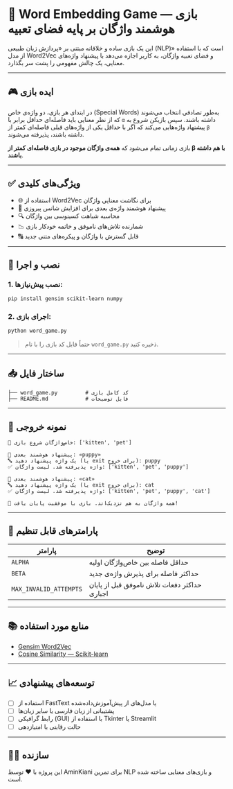
# 🧠 Word Embedding Game — بازی هوشمند واژگان بر پایه فضای تعبیه

این یک بازی ساده و خلاقانه مبتنی بر «پردازش زبان طبیعی (NLP)» است که با استفاده از مدل Word2Vec و فضای تعبیه واژگان، به کاربر اجازه می‌دهد با پیشنهاد واژه‌های معنایی، یک چالش مفهومی را پشت سر بگذارد.

---

## 🎮 ایده بازی

در ابتدای هر بازی، دو واژه‌ی خاص (Special Words) به‌طور تصادفی انتخاب می‌شوند که از نظر معنایی باید فاصله‌ای حداقل برابر با `α` داشته باشند. سپس بازیکن شروع به پیشنهاد واژه‌هایی می‌کند که اگر با حداقل یکی از واژه‌های قبلی فاصله‌ای کمتر از `β` داشته باشند، پذیرفته می‌شوند.

بازی زمانی تمام می‌شود که **همه‌ی واژگان موجود در بازی فاصله‌ای کمتر از β با هم داشته باشند**.

---

## ✅ ویژگی‌های کلیدی

- 🌐 استفاده از Word2Vec برای نگاشت معنایی واژگان
- 🤖 پیشنهاد هوشمند واژه‌ی بعدی برای افزایش شانس پیروزی
- 🔍 محاسبه شباهت کسینوسی بین واژگان
- 📉 شمارنده تلاش‌های ناموفق و خاتمه خودکار بازی
- 🔠 قابل گسترش با واژگان و پیکره‌های متنی جدید

---

## 🚀 نصب و اجرا

### 1. نصب پیش‌نیازها:

```bash
pip install gensim scikit-learn numpy
```

### 2. اجرای بازی:

```bash
python word_game.py
```

> حتماً فایل کد بازی را با نام `word_game.py` ذخیره کنید.

---

## 📥 ساختار فایل

```
├── word_game.py         # کد کامل بازی
├── README.md            # فایل توضیحات
```

---

## 🧪 نمونه خروجی

```
🎯 خاص‌واژگان شروع بازی: ['kitten', 'pet']

🤖 پیشنهاد هوشمند بعدی: «puppy»
🔤 یک واژه پیشنهاد دهید (یا exit برای خروج): puppy
✅ واژه پذیرفته شد. لیست واژگان: ['kitten', 'pet', 'puppy']

🤖 پیشنهاد هوشمند بعدی: «cat»
🔤 یک واژه پیشنهاد دهید (یا exit برای خروج): cat
✅ واژه پذیرفته شد. لیست واژگان: ['kitten', 'pet', 'puppy', 'cat']

🎉 همه واژگان به هم نزدیک‌اند. بازی با موفقیت پایان یافت!
```

---

## 📌 پارامترهای قابل تنظیم

| پارامتر | توضیح |
|---------|-------|
| `ALPHA` | حداقل فاصله بین خاص‌واژگان اولیه |
| `BETA`  | حداکثر فاصله برای پذیرش واژه‌ی جدید |
| `MAX_INVALID_ATTEMPTS` | حداکثر دفعات تلاش ناموفق قبل از پایان اجباری |

---

## 📚 منابع مورد استفاده

- [Gensim Word2Vec](https://radimrehurek.com/gensim/)
- [Cosine Similarity — Scikit-learn](https://scikit-learn.org/stable/modules/generated/sklearn.metrics.pairwise.cosine_similarity.html)

---

## 📈 توسعه‌های پیشنهادی

- [ ] استفاده از FastText یا مدل‌های از پیش‌آموزش‌داده‌شده
- [ ] پشتیبانی از زبان فارسی یا سایر زبان‌ها
- [ ] رابط گرافیکی (GUI) با استفاده از Tkinter یا Streamlit
- [ ] حالت رقابتی با امتیازدهی

---

## 🧑‍💻 سازنده

این پروژه با ❤️ توسط AminKiani برای تمرین NLP و بازی‌های معنایی ساخته شده است.
